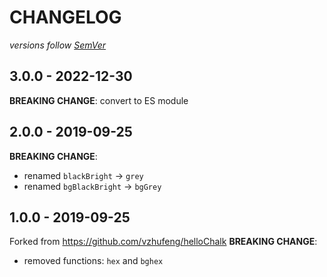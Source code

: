 # CHANGELOG
*versions follow [SemVer](http://semver.org)*

## 3.0.0 - 2022-12-30
**BREAKING CHANGE**: convert to ES module

## 2.0.0 - 2019-09-25
**BREAKING CHANGE**:
* renamed `blackBright` -> `grey`
* renamed `bgBlackBright` -> `bgGrey`

## 1.0.0 - 2019-09-25
Forked from https://github.com/vzhufeng/helloChalk
**BREAKING CHANGE**:
* removed functions: `hex` and `bghex`
